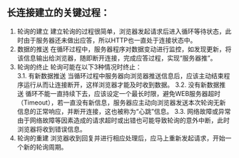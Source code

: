## 长连接建立的关键过程：
1. 轮询的建立 
建立轮询的过程很简单，浏览器发起请求后进入循环等待状态，此时由于服务器还未做出应答，所以HTTP也一直处于连接状态中。 
2. 数据的推送 
在循环过程中，服务器程序对数据变动进行监控，如发现更新，将该信息输出给浏览器，随即断开连接，完成应答过程，实现“服务器推”。 
3. 轮询的终止 
轮询可能在以下3种情况时终止：   
  3.1. 有新数据推送 
   当循环过程中服务器向浏览器推送信息后，应该主动结束程序运行从而让连接断开，这样浏览器才能及时收到数据。 
  3.2. 没有新数据推送 
   循环不能一直持续下去，应该设定一个最长时限，避免WEB服务器超时（Timeout），若一直没有新信息，服务器应主动向浏览器发送本次轮询无新信息的正常响应，并断开连接，这也被称为“心跳”信息。 
  3.3. 网络故障或异常 
   由于网络故障等因素造成的请求超时或出错也可能导致轮询的意外中断，此时浏览器将收到错误信息。 
4. 轮询的重建 
浏览器收到回复并进行相应处理后，应马上重新发起请求，开始一个新的轮询周期。